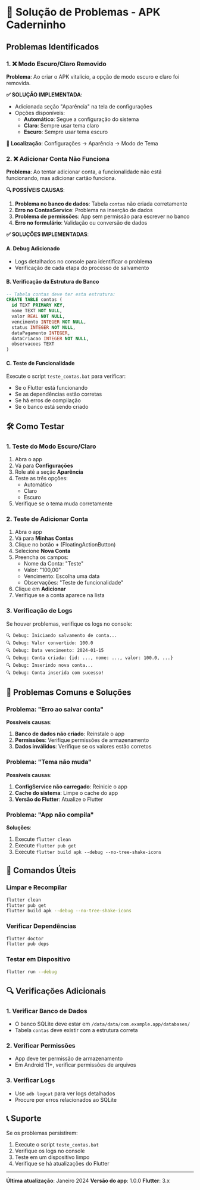 # 🔧 Solução de Problemas - APK Caderninho

## Problemas Identificados

### 1. ❌ Modo Escuro/Claro Removido
**Problema**: Ao criar o APK vitalício, a opção de modo escuro e claro foi removida.

**✅ SOLUÇÃO IMPLEMENTADA**:
- Adicionada seção "Aparência" na tela de configurações
- Opções disponíveis:
  - **Automático**: Segue a configuração do sistema
  - **Claro**: Sempre usar tema claro
  - **Escuro**: Sempre usar tema escuro

**📍 Localização**: Configurações → Aparência → Modo de Tema

### 2. ❌ Adicionar Conta Não Funciona
**Problema**: Ao tentar adicionar conta, a funcionalidade não está funcionando, mas adicionar cartão funciona.

**🔍 POSSÍVEIS CAUSAS**:
1. **Problema no banco de dados**: Tabela `contas` não criada corretamente
2. **Erro no ContasService**: Problema na inserção de dados
3. **Problema de permissões**: App sem permissão para escrever no banco
4. **Erro no formulário**: Validação ou conversão de dados

**✅ SOLUÇÕES IMPLEMENTADAS**:

#### A. Debug Adicionado
- Logs detalhados no console para identificar o problema
- Verificação de cada etapa do processo de salvamento

#### B. Verificação da Estrutura do Banco
```sql
-- Tabela contas deve ter esta estrutura:
CREATE TABLE contas (
  id TEXT PRIMARY KEY,
  nome TEXT NOT NULL,
  valor REAL NOT NULL,
  vencimento INTEGER NOT NULL,
  status INTEGER NOT NULL,
  dataPagamento INTEGER,
  dataCriacao INTEGER NOT NULL,
  observacoes TEXT
)
```

#### C. Teste de Funcionalidade
Execute o script `teste_contas.bat` para verificar:
- Se o Flutter está funcionando
- Se as dependências estão corretas
- Se há erros de compilação
- Se o banco está sendo criado

## 🛠️ Como Testar

### 1. Teste do Modo Escuro/Claro
1. Abra o app
2. Vá para **Configurações**
3. Role até a seção **Aparência**
4. Teste as três opções:
   - Automático
   - Claro
   - Escuro
5. Verifique se o tema muda corretamente

### 2. Teste de Adicionar Conta
1. Abra o app
2. Vá para **Minhas Contas**
3. Clique no botão **+** (FloatingActionButton)
4. Selecione **Nova Conta**
5. Preencha os campos:
   - Nome da Conta: "Teste"
   - Valor: "100,00"
   - Vencimento: Escolha uma data
   - Observações: "Teste de funcionalidade"
6. Clique em **Adicionar**
7. Verifique se a conta aparece na lista

### 3. Verificação de Logs
Se houver problemas, verifique os logs no console:
```
🔍 Debug: Iniciando salvamento de conta...
🔍 Debug: Valor convertido: 100.0
🔍 Debug: Data vencimento: 2024-01-15
🔍 Debug: Conta criada: {id: ..., nome: ..., valor: 100.0, ...}
🔍 Debug: Inserindo nova conta...
🔍 Debug: Conta inserida com sucesso!
```

## 🚨 Problemas Comuns e Soluções

### Problema: "Erro ao salvar conta"
**Possíveis causas**:
1. **Banco de dados não criado**: Reinstale o app
2. **Permissões**: Verifique permissões de armazenamento
3. **Dados inválidos**: Verifique se os valores estão corretos

### Problema: "Tema não muda"
**Possíveis causas**:
1. **ConfigService não carregado**: Reinicie o app
2. **Cache do sistema**: Limpe o cache do app
3. **Versão do Flutter**: Atualize o Flutter

### Problema: "App não compila"
**Soluções**:
1. Execute `flutter clean`
2. Execute `flutter pub get`
3. Execute `flutter build apk --debug --no-tree-shake-icons`

## 📱 Comandos Úteis

### Limpar e Recompilar
```bash
flutter clean
flutter pub get
flutter build apk --debug --no-tree-shake-icons
```

### Verificar Dependências
```bash
flutter doctor
flutter pub deps
```

### Testar em Dispositivo
```bash
flutter run --debug
```

## 🔍 Verificações Adicionais

### 1. Verificar Banco de Dados
- O banco SQLite deve estar em `/data/data/com.example.app/databases/`
- Tabela `contas` deve existir com a estrutura correta

### 2. Verificar Permissões
- App deve ter permissão de armazenamento
- Em Android 11+, verificar permissões de arquivos

### 3. Verificar Logs
- Use `adb logcat` para ver logs detalhados
- Procure por erros relacionados ao SQLite

## 📞 Suporte

Se os problemas persistirem:
1. Execute o script `teste_contas.bat`
2. Verifique os logs no console
3. Teste em um dispositivo limpo
4. Verifique se há atualizações do Flutter

---

**Última atualização**: Janeiro 2024
**Versão do app**: 1.0.0
**Flutter**: 3.x 